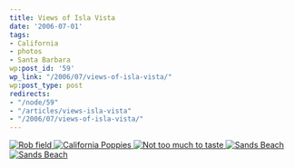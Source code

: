 ```yaml
---
title: Views of Isla Vista
date: '2006-07-01'
tags:
- California
- photos
- Santa Barbara
wp:post_id: '59'
wp_link: "/2006/07/views-of-isla-vista/"
wp:post_type: post
redirects:
- "/node/59"
- "/articles/views-isla-vista"
- "/2006/07/views-of-isla-vista/"
---
```


  [ ![Rob field](http://static.flickr.com/46/179484885_9386eca1af.jpg) ](http://www.flickr.com/photos/bensheldon/179484885/ "Photo Sharing") [ ![California Poppies](http://static.flickr.com/66/179484091_103c6ba13d_t.jpg) ](http://www.flickr.com/photos/bensheldon/179484091/ "Photo Sharing") [ ![Not too much to taste](http://static.flickr.com/46/179484564_9693cc8dd1_t.jpg) ](http://www.flickr.com/photos/bensheldon/179484564/ "Photo Sharing") [ ![Sands Beach](http://static.flickr.com/55/179483268_8747a1bf1e_t.jpg) ](http://www.flickr.com/photos/bensheldon/179483268/ "Photo Sharing") [ ![Sands Beach](http://static.flickr.com/78/179485408_28d73ac0e4.jpg) ](http://www.flickr.com/photos/bensheldon/179485408/ "Photo Sharing")
